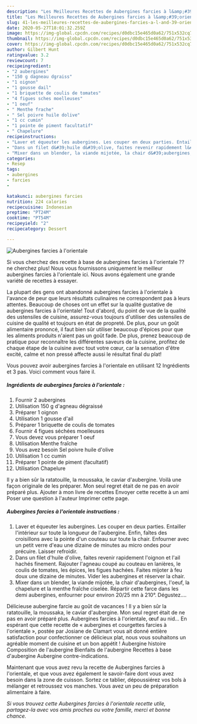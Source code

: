 ```yaml
---
description: "Les Meilleures Recettes de Aubergines farcies à l&amp;#39;orientale"
title: "Les Meilleures Recettes de Aubergines farcies à l&amp;#39;orientale"
slug: 41-les-meilleures-recettes-de-aubergines-farcies-a-l-and-39-orientale
date: 2020-05-27T18:01:32.259Z
image: https://img-global.cpcdn.com/recipes/d0dbc15e465d0a62/751x532cq70/aubergines-farcies-a-lorientale-photo-principale-de-la-recette.jpg
thumbnail: https://img-global.cpcdn.com/recipes/d0dbc15e465d0a62/751x532cq70/aubergines-farcies-a-lorientale-photo-principale-de-la-recette.jpg
cover: https://img-global.cpcdn.com/recipes/d0dbc15e465d0a62/751x532cq70/aubergines-farcies-a-lorientale-photo-principale-de-la-recette.jpg
author: Gilbert Hunt
ratingvalue: 3.2
reviewcount: 7
recipeingredient:
- "2 aubergines"
- "150 g dagneau dgraiss"
- "1 oignon"
- "1 gousse dail"
- "1 briquette de coulis de tomates"
- "4 figues sches moelleuses"
- "1 oeuf"
- " Menthe frache"
- " Sel poivre huile dolive"
- "1 cc cumin"
- "1 pointe de piment facultatif"
- " Chapelure"
recipeinstructions:
- "Laver et équeuter les aubergines. Les couper en deux parties. Entailler l&#39;intérieur sur toute la longueur de l&#39;aubergine. Enfin, faîtes des croisillons avec la pointe d&#39;un couteau sur toute la chair. Enfourner avec un petit verre d&#39;eau une dizaine de minutes au micro ondes pour précuire. Laisser refroidir."
- "Dans un filet d&#39;huile d&#39;olive, faites revenir rapidement l&#39;oignon et l&#39;ail hachés finement. Rajouter l&#39;agneau coupé au couteau en lanières, le coulis de tomates, les épices, les figues hachées. Faites mijoter à feu doux une dizaine de minutes. Vider les aubergines et réserver la chair."
- "Mixer dans un blender, la viande mijotée, la chair d&#39;aubergines, l&#39;oeuf, la chapelure et la menthe fraîche ciselée. Répartir cette farce dans les demi aubergines, enfourner pour environ 20/25 mn à 210°. Dégustez...."
categories:
- Resep
tags:
- aubergines
- farcies
- 

katakunci: aubergines farcies  
nutrition: 224 calories
recipecuisine: Indonesian
preptime: "PT24M"
cooktime: "PT54M"
recipeyield: "2"
recipecategory: Dessert

---
```



![Aubergines farcies à l&#39;orientale](https://img-global.cpcdn.com/recipes/d0dbc15e465d0a62/751x532cq70/aubergines-farcies-a-lorientale-photo-principale-de-la-recette.jpg)

Si vous cherchez des recette à base de aubergines farcies à l&#39;orientale ?? ne cherchez plus! Nous vous fournissons uniquement le meilleur aubergines farcies à l&#39;orientale ici. Nous avons également une grande variété de recettes à essayer.

La plupart des gens ont abandonné aubergines farcies à l&#39;orientale à l'avance de peur que leurs résultats culinaires ne correspondent pas à leurs attentes. Beaucoup de choses ont un effet sur la qualité gustative de aubergines farcies à l&#39;orientale! Tout d'abord, du point de vue de la qualité des ustensiles de cuisine, assurez-vous toujours d'utiliser des ustensiles de cuisine de qualité et toujours en état de propreté. De plus, pour un goût alimentaire prononcé, il faut bien sûr utiliser beaucoup d'épices pour que les aliments produits n'aient pas un goût fade. De plus, prenez beaucoup de pratique pour reconnaître les différentes saveurs de la cuisine, profitez de chaque étape de la cuisine avec tout votre cœur, car la sensation d'être excité, calme et non pressé affecte aussi le résultat final du plat!

<!--inarticleads1-->

Vous pouvez avoir aubergines farcies à l&#39;orientale en utilisant 12 Ingrédients et 3 pas. Voici comment vous faire il.

##### Ingrédients de aubergines farcies à l&#39;orientale :

1. Fournir 2 aubergines
1. Utilisation 150 g d&#39;agneau dégraissé
1. Préparer 1 oignon
1. Utilisation 1 gousse d&#39;ail
1. Préparer 1 briquette de coulis de tomates
1. Fournir 4 figues séchées moelleuses
1. Vous devez vous préparer 1 oeuf
1. Utilisation  Menthe fraîche
1. Vous avez besoin  Sel poivre huile d&#39;olive
1. Utilisation 1 cc cumin
1. Préparer 1 pointe de piment (facultatif)
1. Utilisation  Chapelure


Il y a bien sûr la ratatouille, la moussaka, le caviar d&#39;aubergine. Voilà une façon originale de les préparer. Mon seul regret était de ne pas en avoir préparé plus. Ajouter à mon livre de recettes Envoyer cette recette à un ami Poser une question à l&#39;auteur Imprimer cette page. 

<!--inarticleads2-->

##### Aubergines farcies à l&#39;orientale instructions :

1. Laver et équeuter les aubergines. Les couper en deux parties. Entailler l&#39;intérieur sur toute la longueur de l&#39;aubergine. Enfin, faîtes des croisillons avec la pointe d&#39;un couteau sur toute la chair. Enfourner avec un petit verre d&#39;eau une dizaine de minutes au micro ondes pour précuire. Laisser refroidir.
1. Dans un filet d&#39;huile d&#39;olive, faites revenir rapidement l&#39;oignon et l&#39;ail hachés finement. Rajouter l&#39;agneau coupé au couteau en lanières, le coulis de tomates, les épices, les figues hachées. Faites mijoter à feu doux une dizaine de minutes. Vider les aubergines et réserver la chair.
1. Mixer dans un blender, la viande mijotée, la chair d&#39;aubergines, l&#39;oeuf, la chapelure et la menthe fraîche ciselée. Répartir cette farce dans les demi aubergines, enfourner pour environ 20/25 mn à 210°. Dégustez....


Délicieuse aubergine farcie au goût de vacances ! Il y a bien sûr la ratatouille, la moussaka, le caviar d&#39;aubergine. Mon seul regret était de ne pas en avoir préparé plus. Aubergines farcies à l&#39;orientale, œuf au nid… En espérant que cette recette de « aubergines et courgettes farcies à l&#39;orientale », postée par Josiane de Clamart vous ait donné entière satisfaction pour confectionner ce délicieux plat, nous vous souhaitons un agréable moment de cuisine et un bon appétit ! Aubergine histoire Composition de l&#39;aubergine Bienfaits de l&#39;aubergine Recettes à base d&#39;aubergine Aubergine contre-indications. 

<!--inarticleads1-->

<p>
Maintenant que vous avez revu la recette de Aubergines farcies à l&#39;orientale, et que vous avez également le savoir-faire dont vous avez besoin dans la zone de cuisson. Sortez ce tablier, dépoussiérez vos bols à mélanger et retroussez vos manches. Vous avez un peu de préparation alimentaire à faire.
</p>

<p>
<i>Si vous trouvez cette Aubergines farcies à l&#39;orientale recette utile, partagez-la avec vos amis proches ou votre famille, merci et bonne chance.</i>
</p>
